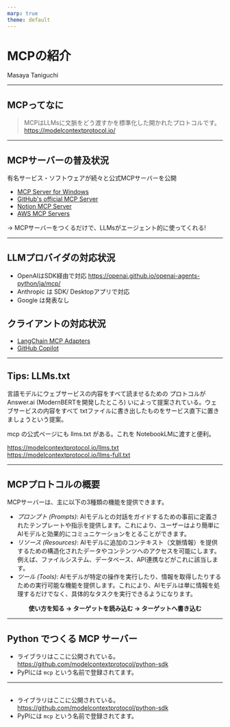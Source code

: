 ```yaml
---
marp: true
theme: default
---
```


# MCPの紹介

Masaya Taniguchi

---

## MCPってなに

> MCPはLLMsに文脈をどう渡すかを標準化した開かれたプロトコルです。
> https://modelcontextprotocol.io/


---

## MCPサーバーの普及状況

有名サービス・ソフトウェアが続々と公式MCPサーバーを公開
- [MCP Server for Windows](https://blogs.windows.com/windowsexperience/2025/05/19/securing-the-model-context-protocol-building-a-safer-agentic-future-on-windows/)
- [GitHub's official MCP Server ](https://github.com/github/github-mcp-server)
- [Notion MCP Server](https://github.com/makenotion/notion-mcp-server)
- [AWS MCP Servers](https://github.com/awslabs/mcp)

→ MCPサーバーをつくるだけで、LLMsがエージェント的に使ってくれる!

---

## LLMプロバイダの対応状況

- OpenAIはSDK経由で対応
  https://openai.github.io/openai-agents-python/ja/mcp/
- Anthropic は SDK/ Desktopアプリで対応
- Google は発表なし

## クライアントの対応状況

- [LangChain MCP Adapters](https://github.com/langchain-ai/langchain-mcp-adapters)
- [GitHub Copilot](https://docs.github.com/en/copilot/customizing-copilot/extending-copilot-chat-with-mcp)

---

## Tips: LLMs.txt

言語モデルにウェブサービスの内容をすべて読ませるための
プロトコルが Answer.ai (ModernBERTを開発したところ) いによって提案されている。ウェブサービスの内容をすべて txtファイルに書き出したものをサービス直下に置きましょうという提案。

mcp の公式ページにも llms.txt がある。これを NotebookLMに渡すと便利。

https://modelcontextprotocol.io/llms.txt
https://modelcontextprotocol.io/llms-full.txt

---

## MCPプロトコルの概要

MCPサーバーは、主に以下の3種類の機能を提供できます。

- *プロンプト (Prompts)*: AIモデルとの対話をガイドするための事前に定義されたテンプレートや指示を提供します。これにより、ユーザーはより簡単にAIモデルと効果的にコミュニケーションをとることができます。
- *リソース (Resources)*: AIモデルに追加のコンテキスト（文脈情報）を提供するための構造化されたデータやコンテンツへのアクセスを可能にします。例えば、ファイルシステム、データベース、API連携などがこれに該当します。
- *ツール (Tools)*: AIモデルが特定の操作を実行したり、情報を取得したりするための実行可能な機能を提供します。これにより、AIモデルは単に情報を処理するだけでなく、具体的なタスクを実行できるようになります。

<p align="center">
    <strong>使い方を知る → ターゲットを読み込む → ターゲットへ書き込む</strong>
</p>

---

## Python でつくる MCP サーバー

- ライブラリはここに公開されている。
 https://github.com/modelcontextprotocol/python-sdk
- PyPIには `mcp` という名前で登録されてます。

---

## 

- ライブラリはここに公開されている。
 https://github.com/modelcontextprotocol/python-sdk
- PyPIには `mcp` という名前で登録されてます。
